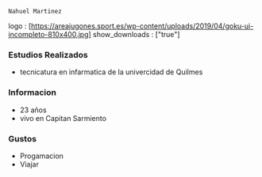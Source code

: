 ```
Nahuel Martinez
```
logo : [https://areajugones.sport.es/wp-content/uploads/2019/04/goku-ui-incompleto-810x400.jpg] 
show_downloads : ["true"]
### Estudios Realizados 
- tecnicatura en infarmatica de la univercidad de Quilmes

### Informacion 
- 23 años
- vivo en Capitan Sarmiento 

### Gustos 
- Progamacion
- Viajar 


